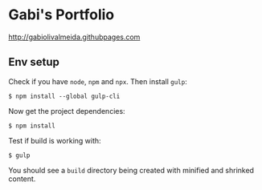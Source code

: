 # Gabi's Portfolio

http://gabiolivalmeida.githubpages.com

## Env setup

Check if you have `node`, `npm` and `npx`. Then install `gulp`:

`$ npm install --global gulp-cli`

Now get the project dependencies:

`$ npm install`

Test if build is working with:

`$ gulp`

You should see a `build` directory being created with minified and shrinked content.

